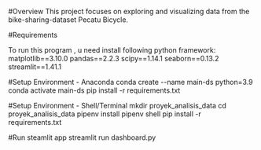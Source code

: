 #Overview
This project focuses on exploring and visualizing data from the bike-sharing-dataset Pecatu Bicycle.

#Requirements

To run this program , u need install following python framework:
matplotlib==3.10.0
pandas==2.2.3
scipy==1.14.1
seaborn==0.13.2
streamlit==1.41.1

#Setup Environment - Anaconda
conda create --name main-ds python=3.9
conda activate main-ds
pip install -r requirements.txt


#Setup Environment - Shell/Terminal
mkdir proyek_analisis_data
cd proyek_analisis_data
pipenv install
pipenv shell
pip install -r requirements.txt

#Run steamlit app
streamlit run dashboard.py
